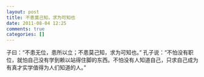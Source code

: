 ```yaml
---
layout: post
title: 不患莫己知，求为可知也
date: 2011-08-04 12:25
comments: true
categories: []
---
```

子曰：“不患无位，患所以立；不患莫己知，求为可知也。”
孔子说：“不怕没有职位，就怕自己没有学到赖以站得住脚的东西。不怕没有人知道自己，只求自己成为有真才实学值得为人们知道的人。”

